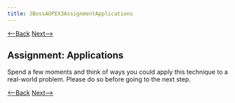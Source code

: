 ```yaml
---
title: JBossAOPEX3AssignmentApplications
---
```

[<--Back](JBossAOPEX3ApplyYourself) [Next-->](JBossAOPEX3ApplicationsOfIntroductions)

## Assignment: Applications
Spend a few moments and think of ways you could apply this technique to a real-world problem. Please do so before going to the next step.

[<--Back](JBossAOPEX3ApplyYourself) [Next-->](JBossAOPEX3ApplicationsOfIntroductions)
